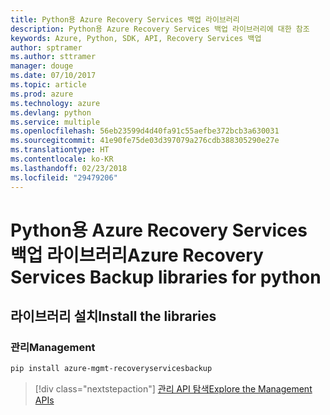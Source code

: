 ```yaml
---
title: Python용 Azure Recovery Services 백업 라이브러리
description: Python용 Azure Recovery Services 백업 라이브러리에 대한 참조
keywords: Azure, Python, SDK, API, Recovery Services 백업
author: sptramer
ms.author: sttramer
manager: douge
ms.date: 07/10/2017
ms.topic: article
ms.prod: azure
ms.technology: azure
ms.devlang: python
ms.service: multiple
ms.openlocfilehash: 56eb23599d4d40fa91c55aefbe372bcb3a630031
ms.sourcegitcommit: 41e90fe75de03d397079a276cdb388305290e27e
ms.translationtype: HT
ms.contentlocale: ko-KR
ms.lasthandoff: 02/23/2018
ms.locfileid: "29479206"
---
```

# <a name="azure-recovery-services-backup-libraries-for-python"></a><span data-ttu-id="3f7ea-104">Python용 Azure Recovery Services 백업 라이브러리</span><span class="sxs-lookup"><span data-stu-id="3f7ea-104">Azure Recovery Services Backup libraries for python</span></span>

## <a name="install-the-libraries"></a><span data-ttu-id="3f7ea-105">라이브러리 설치</span><span class="sxs-lookup"><span data-stu-id="3f7ea-105">Install the libraries</span></span>


### <a name="management"></a><span data-ttu-id="3f7ea-106">관리</span><span class="sxs-lookup"><span data-stu-id="3f7ea-106">Management</span></span>

```bash
pip install azure-mgmt-recoveryservicesbackup
```
> [!div class="nextstepaction"]
> [<span data-ttu-id="3f7ea-107">관리 API 탐색</span><span class="sxs-lookup"><span data-stu-id="3f7ea-107">Explore the Management APIs</span></span>](/python/api/overview/azure/recoveryservicesbackup/management)